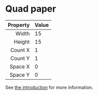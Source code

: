 # Quad paper

| Property | Value |
|---------:|:------|
|    Width | 15    |
|   Height | 15    |
|  Count X | 1     |
|  Count Y | 1     |
|  Space X | 0     |
|  Space Y | 0     |

See [the introduction](intro) for more information.
